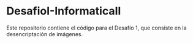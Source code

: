 # DesafioI-InformaticaII
Este repositorio contiene el código para el Desafío 1, que consiste en la desencriptación de imágenes.
